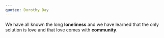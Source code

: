 ```yaml
---
quotee: Dorothy Day
---
```


We have all known the long **loneliness** and we have learned that the only solution is love and that love comes with **community**.
